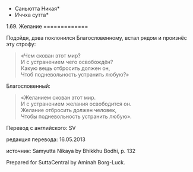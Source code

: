 * Саньютта Никая*
* Иччха сутта*

1\.69\. Желание
\=\=\=\=\=\=\=\=\=\=\=\=\=

Подойдя, дэва поклонился Благословенному, встал рядом и произнёс эту строфу:

> «Чем скован этот мир?  
> И с устранением чего освобождён?  
> Какую вещь отбросить должен он,  
> Чтоб подневольность устранить любую?»

Благословенный:

> «Желанием скован этот мир\.  
> И с устранением желания освободится он\.  
> Желание отбросить должен человек,  
> Чтобы подневольность устранить любую»\.

Перевод с английского: SV

редакция перевода: 16\.05\.2013

источник: Samyutta Nikaya by Bhikkhu Bodhi, p\. 132

Prepared for SuttaCentral by Aminah Borg\-Luck\.